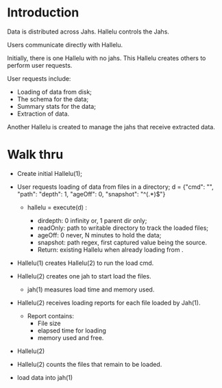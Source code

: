 # Introduction

Data is distributed across Jahs. Hallelu controls the Jahs.

Users communicate directly with Hallelu.

Initially, there is one Hallelu with no jahs. This Hallelu creates others
to perform user requests.

User requests include:
* Loading of data from disk;
* The schema for the data;
* Summary stats for the data;
* Extraction of data.

Another Hallelu is created to manage the jahs that receive extracted data.

# Walk thru

* Create initial Hallelu(1);
* User requests loading of data from files in a directory;
      d = {"cmd": "", "path": <path> "depth": 1, "ageOff": 0,
           "snapshot": "^(.*)$"}
    * hallelu = execute(d)
        <options>:
        * dirdepth: 0 infinity or, 1 parent dir only;
        * readOnly: path to writable directory to track the loaded files;
        * ageOff: 0 never, N minutes to hold the data;
        * snapshot: path regex, first captured value being the source.
        * Return: existing Hallelu when already loading from <path>.
* Hallelu(1) creates Hallelu(2) to run the load cmd.

* Hallelu(2) creates one jah to start load the files.
    * jah(1) measures load time and memory used.
* Hallelu(2) receives loading reports for each file loaded by Jah(1).
    * Report contains:
        * File size
        * elapsed time for loading
        * memory used and free.
* Hallelu(2)

* Hallelu(2) counts the files that remain to be loaded.
* load data into jah(1)